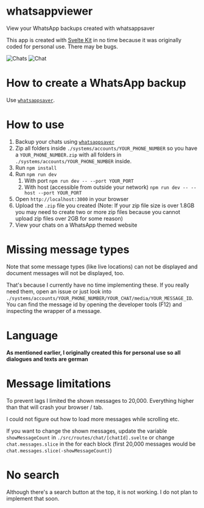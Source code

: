 # whatsappviewer

View your WhatsApp backups created with whatsappsaver

This app is created with [Svelte Kit](https://kit.svelte.dev) in no time because it was originally coded for personal use. There may be bugs.

![Chats](https://i.ibb.co/7SDjSqG/whatsappviewer-xge-1.png)
![Chat](https://i.ibb.co/XX2QwsJ/whatsappviewer-xge-2.png)

# How to create a WhatsApp backup
Use [`whatsappsaver`](https://github.com/derxge/whatsappsaver).

# How to use
1. Backup your chats using [`whatsappsaver`](https://github.com/derxge/whatsappsaver)
2. Zip all folders inside `./systems/accounts/YOUR_PHONE_NUMBER` so you have a `YOUR_PHONE_NUMBER.zip` with all folders in `./systems/accounts/YOUR_PHONE_NUMBER` inside.
3. Run `npm install`
4. Run `npm run dev`
   1. With port `npm run dev -- --port YOUR_PORT`
   2. With host (accessible from outside your network) `npm run dev -- --host --port YOUR_PORT`
5. Open `http://localhost:3000` in your browser
6. Upload the `.zip` file you created (Note: If your zip file size is over 1.8GB you may need to create two or more zip files because you cannot upload zip files over 2GB for some reason)
7. View your chats on a WhatsApp themed website

# Missing message types
Note that some message types (like live locations) can not be displayed and document messages will not be displayed, too.

That's because I currently have no time implementing these. If you really need them, open an issue or just look into `./systems/accounts/YOUR_PHONE_NUMBER/YOUR_CHAT/media/YOUR_MESSAGE_ID`.
You can find the message id by opening the developer tools (F12) and inspecting the wrapper of a message.

# Language
**As mentioned earlier, I originally created this for personal use so all dialogues and texts are german**

# Message limitations
To prevent lags I limited the shown messages to 20,000. Everything higher than that will crash your browser / tab.

I could not figure out how to load more messages while scrolling etc.

If you want to change the shown messages, update the variable `showMessageCount` in `./src/routes/chat/[chatId].svelte` or change `chat.messages.slice` in the for each block (first 20,000 messages would be `chat.messages.slice(-showMessageCount)`)

# No search
Although there's a search button at the top, it is not working. I do not plan to implement that soon.